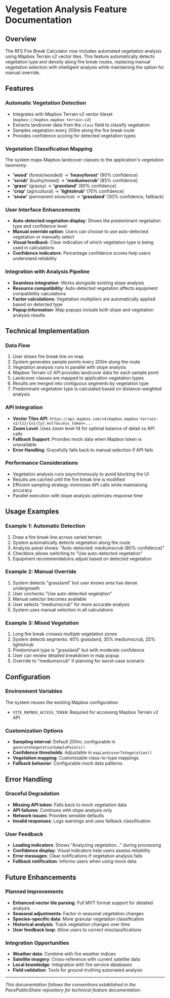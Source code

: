 # Vegetation Analysis Feature Documentation

## Overview

The RFS Fire Break Calculator now includes automated vegetation analysis using Mapbox Terrain v2 vector tiles. This feature automatically detects vegetation type and density along fire break routes, replacing manual vegetation selection with intelligent analysis while maintaining the option for manual override.

## Features

### Automatic Vegetation Detection
- Integrates with Mapbox Terrain v2 vector tileset (`mapbox://mapbox.mapbox-terrain-v2`)
- Extracts landcover data from the `class` field to classify vegetation
- Samples vegetation every 200m along the fire break route
- Provides confidence scoring for detected vegetation types

### Vegetation Classification Mapping
The system maps Mapbox landcover classes to the application's vegetation taxonomy:

- **'wood'** (forest/wooded) → **'heavyforest'** (90% confidence)
- **'scrub'** (bushy/mixed) → **'mediumscrub'** (85% confidence)
- **'grass'** (grassy) → **'grassland'** (90% confidence)
- **'crop'** (agricultural) → **'lightshrub'** (70% confidence)
- **'snow'** (permanent snow/ice) → **'grassland'** (30% confidence, fallback)

### User Interface Enhancements
- **Auto-detected vegetation display**: Shows the predominant vegetation type and confidence level
- **Manual override option**: Users can choose to use auto-detected vegetation or manually select
- **Visual feedback**: Clear indication of which vegetation type is being used in calculations
- **Confidence indicators**: Percentage confidence scores help users understand reliability

### Integration with Analysis Pipeline
- **Seamless integration**: Works alongside existing slope analysis
- **Resource compatibility**: Auto-detected vegetation affects equipment compatibility calculations
- **Factor calculations**: Vegetation multipliers are automatically applied based on detected type
- **Popup information**: Map popups include both slope and vegetation analysis results

## Technical Implementation

### Data Flow
1. User draws fire break line on map
2. System generates sample points every 200m along the route
3. Vegetation analysis runs in parallel with slope analysis
4. Mapbox Terrain v2 API provides landcover data for each sample point
5. Landcover classes are mapped to application vegetation types
6. Results are merged into contiguous segments by vegetation type
7. Predominant vegetation type is calculated based on distance-weighted analysis

### API Integration
- **Vector Tiles API**: `https://api.mapbox.com/v4/mapbox.mapbox-terrain-v2/{z}/{x}/{y}.mvt?access_token=...`
- **Zoom Level**: Uses zoom level 14 for optimal balance of detail vs API calls
- **Fallback Support**: Provides mock data when Mapbox token is unavailable
- **Error Handling**: Gracefully falls back to manual selection if API fails

### Performance Considerations
- Vegetation analysis runs asynchronously to avoid blocking the UI
- Results are cached until the fire break line is modified
- Efficient sampling strategy minimizes API calls while maintaining accuracy
- Parallel execution with slope analysis optimizes response time

## Usage Examples

### Example 1: Automatic Detection
1. Draw a fire break line across varied terrain
2. System automatically detects vegetation along the route
3. Analysis panel shows: "Auto-detected: mediumscrub (85% confidence)"
4. Checkbox allows switching to "Use auto-detected vegetation"
5. Equipment recommendations adjust based on detected vegetation

### Example 2: Manual Override
1. System detects "grassland" but user knows area has dense undergrowth
2. User unchecks "Use auto-detected vegetation"
3. Manual selector becomes available
4. User selects "mediumscrub" for more accurate analysis
5. System uses manual selection in all calculations

### Example 3: Mixed Vegetation
1. Long fire break crosses multiple vegetation zones
2. System detects segments: 40% grassland, 35% mediumscrub, 25% lightshrub
3. Predominant type is "grassland" but with moderate confidence
4. User can review detailed breakdown in map popup
5. Override to "mediumscrub" if planning for worst-case scenario

## Configuration

### Environment Variables
The system reuses the existing Mapbox configuration:
- `VITE_MAPBOX_ACCESS_TOKEN`: Required for accessing Mapbox Terrain v2 API

### Customization Options
- **Sampling interval**: Default 200m, configurable in `generateVegetationSamplePoints()`
- **Confidence thresholds**: Adjustable in `mapLandcoverToVegetation()`
- **Vegetation mapping**: Customizable class-to-type mappings
- **Fallback behavior**: Configurable mock data patterns

## Error Handling

### Graceful Degradation
- **Missing API token**: Falls back to mock vegetation data
- **API failures**: Continues with slope analysis only
- **Network issues**: Provides sensible defaults
- **Invalid responses**: Logs warnings and uses fallback classification

### User Feedback
- **Loading indicators**: Shows "Analyzing vegetation..." during processing
- **Confidence display**: Visual indicators help users assess reliability
- **Error messages**: Clear notifications if vegetation analysis fails
- **Fallback notification**: Informs users when using mock data

## Future Enhancements

### Planned Improvements
- **Enhanced vector tile parsing**: Full MVT format support for detailed analysis
- **Seasonal adjustments**: Factor in seasonal vegetation changes
- **Species-specific data**: More granular vegetation classification
- **Historical analysis**: Track vegetation changes over time
- **User feedback loop**: Allow users to correct misclassifications

### Integration Opportunities
- **Weather data**: Combine with fire weather indices
- **Satellite imagery**: Cross-reference with current satellite data
- **Local knowledge**: Integration with fire service databases
- **Field validation**: Tools for ground-truthing automated analysis

---

*This documentation follows the conventions established in the PacePublicShare repository for technical feature documentation.*